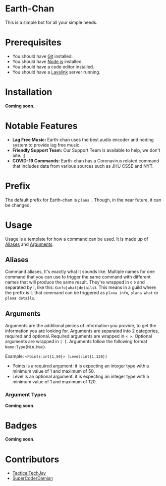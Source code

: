 # Earth-Chan
This is a simple bot for all your simple needs.

# Prerequisites
- You should have [Git](https://git-scm.com/) installed.
- You should have [Node.js](https://nodejs.org/) installed.
- You should have a code editor installed.
- You should have a [Lavalink](https://github.com/Frederikam/Lavalink) server running.

# Installation
**Coming soon.**

# Notable Features
- **Lag Free Music:** Earth-chan uses the best audio encoder and noding system to provide lag free music.
- **Friendly Support Team:** Our Support Team is available to help, we don't bite. \;)
- **COVID-19 Commands:** Earth-chan has a Coronavirus related command that includes data from various sources such as JHU CSSE and NYT.

# Prefix
The default prefix for Earth-chan is `plana `. Though, in the near future, it can be changed.

# Usage
Usage is a template for how a command can be used. It is made up of [Aliases](https://github.com/TacticalTechJay/bookish-waffle#Aliases) and [Arguments](https://github.com/TacticalTechJay/bookish-waffle#Arguments).

## Aliases
Command aliases, It's exactly what it sounds like. Multiple names for one command that you can use to trigger the same command with different names that will produce the same result. They're wrapped in `《 》` and separated by |, like this: `《info|what|details》`. This means in a guild where the prefix is t. that command can be triggered as `plana info`, `plana what` or `plana details`.

## Arguments
Arguments are the additional pieces of information you provide, to get the information you are looking for. Arguments are separated into 2 categories, required and optional. Required arguments are wrapped in `< >`. Optional arguments are wrapped in `[ ]`. Arguments follow the following format `Name:Type{Min,Max}`.

Example: `<Points:int{1,50}> [Level:int{1,120}]`
- Points is a required argument: it is expecting an integer type with a minimum value of 1 and maximum of 50.
- Level is an optional argument: it is expecting an integer type with a minimum value of 1 and maximum of 120.

### Argument Types
**Coming soon.**

# Badges
**Coming soon.**

# Contributors
- [TacticalTechJay](https://github.com/TacticalTechJay/)
- [SuperCoderDamian](https://github.com/SuperCoderDamian/)
